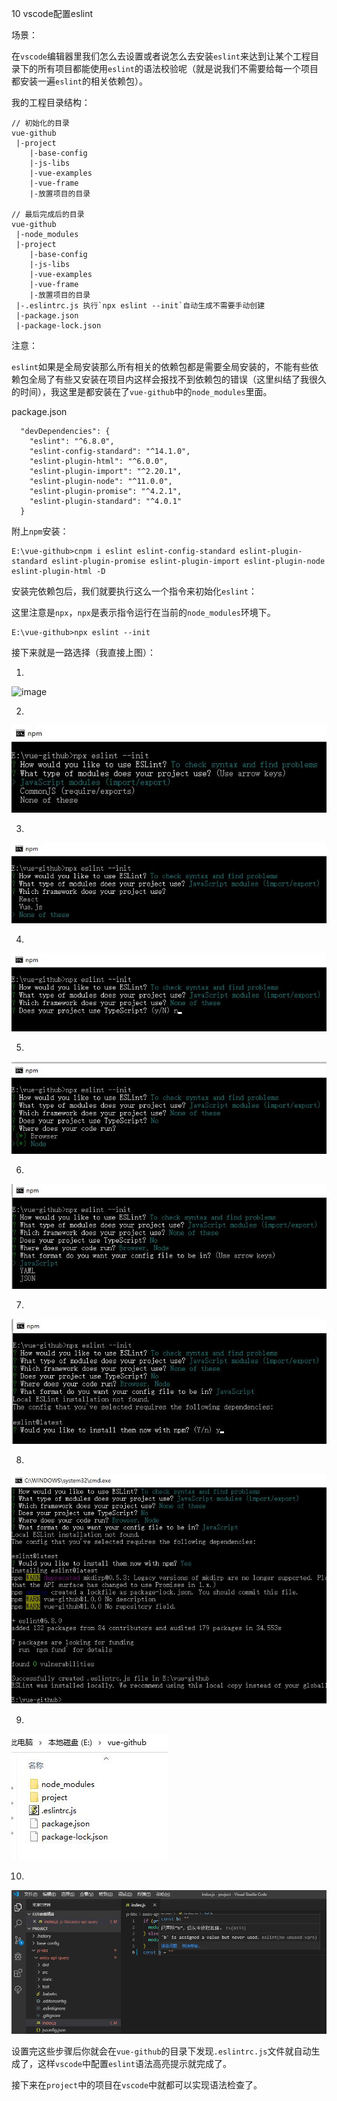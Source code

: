 10 vscode配置eslint

场景：

在`vscode`编辑器里我们怎么去设置或者说怎么去安装`eslint`来达到让某个工程目录下的所有项目都能使用`eslint`的语法校验呢（就是说我们不需要给每一个项目都安装一遍`eslint`的相关依赖包）。

我的工程目录结构：

```
// 初始化的目录
vue-github
 |-project
    |-base-config
    |-js-libs
    |-vue-examples
    |-vue-frame
    |-放置项目的目录

// 最后完成后的目录
vue-github
 |-node_modules
 |-project
    |-base-config
    |-js-libs
    |-vue-examples
    |-vue-frame
    |-放置项目的目录
 |-.eslintrc.js 执行`npx eslint --init`自动生成不需要手动创建
 |-package.json
 |-package-lock.json

```

注意：

`eslint`如果是全局安装那么所有相关的依赖包都是需要全局安装的，不能有些依赖包全局了有些又安装在项目内这样会报找不到依赖包的错误（这里纠结了我很久的时间），我这里是都安装在了`vue-github`中的`node_modules`里面。

package.json

```
  "devDependencies": {
    "eslint": "^6.8.0",
    "eslint-config-standard": "^14.1.0",
    "eslint-plugin-html": "^6.0.0",
    "eslint-plugin-import": "^2.20.1",
    "eslint-plugin-node": "^11.0.0",
    "eslint-plugin-promise": "^4.2.1",
    "eslint-plugin-standard": "^4.0.1"
  }
```

附上`npm`安装：

```
E:\vue-github>cnpm i eslint eslint-config-standard eslint-plugin-standard eslint-plugin-promise eslint-plugin-import eslint-plugin-node eslint-plugin-html -D
```

安装完依赖包后，我们就要执行这么一个指令来初始化`eslint`：

这里注意是`npx`，`npx`是表示指令运行在当前的`node_modules`环境下。

```
E:\vue-github>npx eslint --init
```

接下来就是一路选择（我直接上图）：

1.
![image](http://i1.fuimg.com/717460/9b9231d4dd3fd92a.jpg)

2.
![image](./2.jpg)

3.
![image](./3.jpg)

4.
![image](./4.jpg)

5.
![image](./5.jpg)

6.
![image](./6.jpg)

7.
![image](./7.jpg)

8.
![image](./8.jpg)

9.
![image](./9.jpg)

10.
![image](./10.jpg)


设置完这些步骤后你就会在`vue-github`的目录下发现`.eslintrc.js`文件就自动生成了，这样`vscode`中配置`eslint`语法高亮提示就完成了。

接下来在`project`中的项目在`vscode`中就都可以实现语法检查了。

